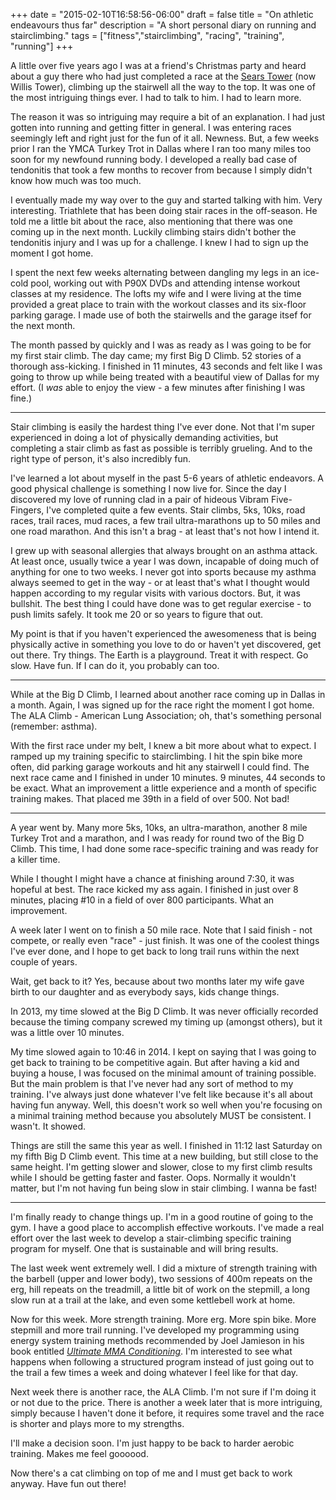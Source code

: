 +++
date = "2015-02-10T16:58:56-06:00"
draft = false
title = "On athletic endeavours thus far"
description = "A short personal diary on running and stairclimbing."
tags = ["fitness","stairclimbing", "racing", "training", "running"]
+++

A little over five years ago I was at a friend's Christmas party and heard about a guy there who had just completed a race at the [Sears Tower](https://duckduckgo.com/?q=sears+tower&ia=about) (now Willis Tower), climbing up the stairwell all the way to the top. It was one of the most intriguing things ever. I had to talk to him. I had to learn more.

<!--more-->

The reason it was so intriguing may require a bit of an explanation. I had just gotten into running and getting fitter in general. I was entering races seemingly left and right just for the fun of it all. Newness. But, a few weeks prior I ran the YMCA Turkey Trot in Dallas where I ran too many miles too soon for my newfound running body. I developed a really bad case of tendonitis that took a few months to recover from because I simply didn't know how much was too much.

I eventually made my way over to the guy and started talking with him. Very interesting. Triathlete that has been doing stair races in the off-season. He told me a little bit about the race, also mentioning that there was one coming up in the next month. Luckily climbing stairs didn't bother the tendonitis injury and I was up for a challenge. I knew I had to sign up the moment I got home. 

I spent the next few weeks alternating between dangling my legs in an ice-cold pool, working out with P90X DVDs and attending intense workout classes at my residence. The lofts my wife and I were living at the time provided a great place to train with the workout classes and its six-floor parking garage. I made use of both the stairwells and the garage itsef for the next month.

The month passed by quickly and I was as ready as I was going to be for my first stair climb. The day came; my first Big D Climb. 52 stories of a thorough ass-kicking. I finished in 11 minutes, 43 seconds and felt like I was going to throw up while being treated with a beautiful view of Dallas for my effort. (I _was_ able to enjoy the view - a few minutes after finishing I was fine.) 

---

Stair climbing is easily the hardest thing I've ever done. Not that I'm super experienced in doing a lot of physically demanding activities, but completing a stair climb as fast as possible is terribly grueling. And to the right type of person, it's also incredibly fun.

I've learned a lot about myself in the past 5-6 years of athletic endeavors. A good physical challenge is something I now live for. Since the day I discovered my love of running clad in a pair of hideous Vibram Five-Fingers, I've completed quite a few events. Stair climbs, 5ks, 10ks, road races, trail races, mud races, a few trail ultra-marathons up to 50 miles and one road marathon. And this isn't a brag - at least that's not how I intend it.

I grew up with seasonal allergies that always brought on an asthma attack. At least once, usually twice a year I was down, incapable of doing much of anything for one to two weeks. I never got into sports because my asthma always seemed to get in the way - or at least that's what I thought would happen according to my regular visits with various doctors. But, it was bullshit. The best thing I could have done was to get regular exercise - to push limits safely. It took me 20 or so years to figure that out.

My point is that if you haven't experienced the awesomeness that is being physically active in something you love to do or haven't yet discovered, get out there. Try things. The Earth is a playground. Treat it with respect. Go slow. Have fun. If I can do it, you probably can too.

---

While at the Big D Climb, I learned about another race coming up in Dallas in a month. Again, I was signed up for the race right the moment I got home. The ALA Climb - American Lung Association; oh, that's something personal (remember: asthma).

With the first race under my belt, I knew a bit more about what to expect. I ramped up my training specific to stairclimbing. I hit the spin bike more often, did parking garage workouts and hit any stairwell I could find. The next race came and I finished in under 10 minutes. 9 minutes, 44 seconds to be exact. What an improvement a little experience and a month of specific training makes. That placed me 39th in a field of over 500. Not bad!

---

A year went by. Many more 5ks, 10ks, an ultra-marathon, another 8 mile Turkey Trot and a marathon, and I was ready for round two of the Big D Climb. This time, I had done some race-specific training and was ready for a killer time.

While I thought I might have a chance at finishing around 7:30, it was hopeful at best. The race kicked my ass again. I finished in just over 8 minutes, placing #10 in a field of over 800 participants. What an improvement.

A week later I went on to finish a 50 mile race. Note that I said finish - not compete, or really even "race" - just finish. It was one of the coolest things I've ever done, and I hope to get back to long trail runs within the next couple of years.

Wait, get back to it? Yes, because about two months later my wife gave birth to our daughter and as everybody says, kids change things.

In 2013, my time slowed at the Big D Climb. It was never officially recorded because the timing company screwed my timing up (amongst others), but it was a little over 10 minutes.

My time slowed again to 10:46 in 2014. I kept on saying that I was going to get back to training to be competitive again. But after having a kid and buying a house, I was focused on the minimal amount of training possible. But the main problem is that I've never had any sort of method to my training. I've always just done whatever I've felt like because it's all about having fun anyway. Well, this doesn't work so well when you're focusing on a minimal training method because you absolutely MUST be consistent. I wasn't. It showed.

Things are still the same this year as well. I finished in 11:12 last Saturday on my fifth Big D Climb event. This time at a new building, but still close to the same height. I'm getting slower and slower, close to my first climb results while I should be getting faster and faster. Oops. Normally it wouldn't matter, but I'm not having fun being slow in stair climbing. I wanna be fast!

---

I'm finally ready to change things up. I'm in a good routine of going to the gym. I have a good place to accomplish effective workouts. I've made a real effort over the last week to develop a stair-climbing specific training program for myself. One that is sustainable and will bring results.

The last week went extremely well. I did a mixture of strength training with the barbell (upper and lower body), two sessions of 400m repeats on the erg, hill repeats on the treadmill, a little bit of work on the stepmill, a long slow run at a trail at the lake, and even some kettlebell work at home.

Now for this week. More strength training. More erg. More spin bike. More stepmill and more trail running. I've developed my programming using energy system training methods recommended by Joel Jamieson in his book entitled _[Ultimate MMA Conditioning](http://www.8weeksout.com/ultimate-mma-conditioning-order/)_. I'm interested to see what happens when following a structured program instead of just going out to the trail a few times a week and doing whatever I feel like for that day.

Next week there is another race, the ALA Climb. I'm not sure if I'm doing it or not due to the price. There is another a week later that is more intriguing, simply because I haven't done it before, it requires some travel and the race is shorter and plays more to my strengths.

I'll make a decision soon. I'm just happy to be back to harder aerobic training. Makes me feel goooood.

Now there's a cat climbing on top of me and I must get back to work anyway. Have fun out there!
